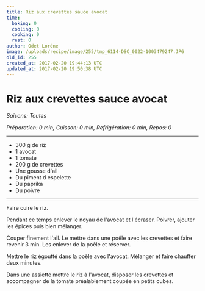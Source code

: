 ```yaml
---
title: Riz aux crevettes sauce avocat 
time:
  baking: 0
  cooling: 0
  cooking: 0
  rest: 0
author: Odet Lorène
image: /uploads/recipe/image/255/tmp_6114-DSC_0022-1003479247.JPG
old_id: 255
created_at: 2017-02-20 19:44:13 UTC
updated_at: 2017-02-20 19:50:38 UTC
---
```


# Riz aux crevettes sauce avocat 



*Saisons: Toutes*

*Préparation: 0 min, Cuisson: 0 min, Refrigération: 0 min, Repos: 0*

---

- 300 g de riz 
- 1 avocat 
- 1 tomate
- 200 g de crevettes
- Une gousse d'ail 
- Du piment d espelette 
- Du paprika
- Du poivre

---

Faire cuire le riz. 

Pendant ce temps enlever le noyau de l'avocat et l'écraser. Poivrer, ajouter les épices puis bien mélanger. 

Couper finement l'ail. Le mettre dans une poêle avec les crevettes et faire revenir 3 min. Les enlever de la poêle et réserver. 

Mettre le riz égoutté dans la poêle avec l'avocat. Mélanger et faire chauffer deux minutes. 

Dans une assiette mettre le riz à l'avocat, disposer les crevettes et accompagner de la tomate préalablement coupée en petits cubes. 

